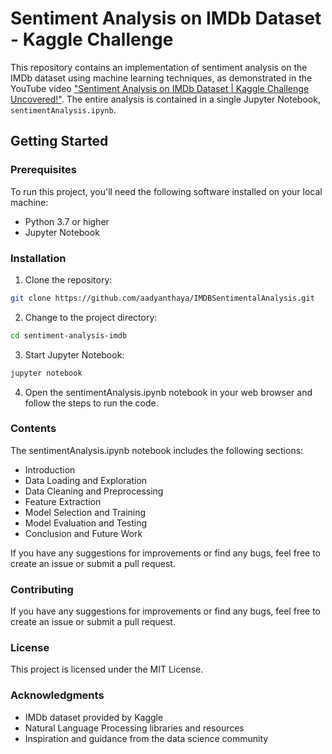 # Sentiment Analysis on IMDb Dataset - Kaggle Challenge

This repository contains an implementation of sentiment analysis on the IMDb dataset using machine learning techniques, as demonstrated in the YouTube video ["Sentiment Analysis on IMDb Dataset | Kaggle Challenge Uncovered!"](https://www.youtube.com/watch?v=Y-RI0fWS2SY). The entire analysis is contained in a single Jupyter Notebook, `sentimentAnalysis.ipynb`.

## Getting Started

### Prerequisites

To run this project, you'll need the following software installed on your local machine:

- Python 3.7 or higher
- Jupyter Notebook

### Installation

1. Clone the repository:

```bash
git clone https://github.com/aadyanthaya/IMDBSentimentalAnalysis.git
```

2. Change to the project directory:

```bash
cd sentiment-analysis-imdb
```

3. Start Jupyter Notebook:

```bash
jupyter notebook
```

4. Open the sentimentAnalysis.ipynb notebook in your web browser and follow the steps to run the code.

### Contents

The sentimentAnalysis.ipynb notebook includes the following sections:

- Introduction
- Data Loading and Exploration
- Data Cleaning and Preprocessing
- Feature Extraction
- Model Selection and Training
- Model Evaluation and Testing
- Conclusion and Future Work

If you have any suggestions for improvements or find any bugs, feel free to create an issue or submit a pull request.

### Contributing

If you have any suggestions for improvements or find any bugs, feel free to create an issue or submit a pull request.

### License

This project is licensed under the MIT License.

### Acknowledgments

- IMDb dataset provided by Kaggle
- Natural Language Processing libraries and resources
- Inspiration and guidance from the data science community
